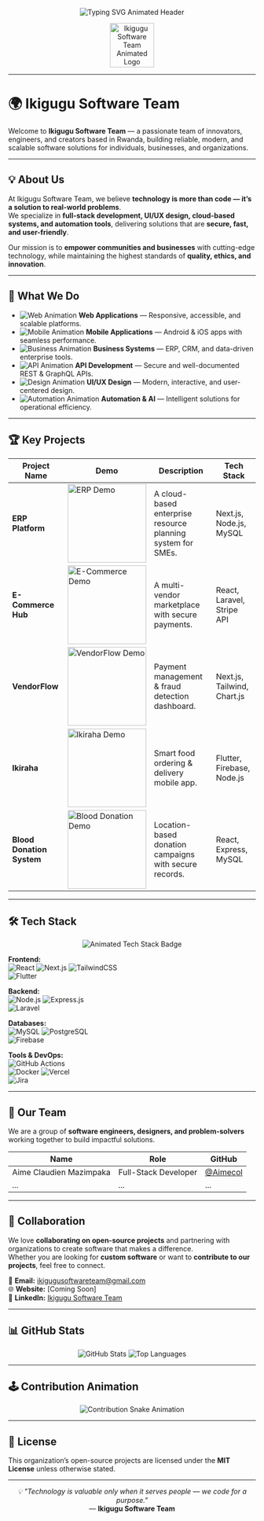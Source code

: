 <!-- Animated Typing Header -->
<p align="center">
  <img src="https://readme-typing-svg.demolab.com?font=Fira+Code&duration=3500&pause=1000&color=36BCF7&center=true&vCenter=true&width=700&lines=Welcome+to+Ikigugu+Software+Team!;Technology+for+communities.;We+code+for+a+purpose." alt="Typing SVG Animated Header" />
</p>

<p align="center">
  <img src="https://raw.githubusercontent.com/ikigugu-software-team/assets/main/animated-logo.gif" width="90" alt="Ikigugu Software Team Animated Logo"/>
</p>

---

# 🌍 Ikigugu Software Team

Welcome to **Ikigugu Software Team** — a passionate team of innovators, engineers, and creators based in Rwanda, building reliable, modern, and scalable software solutions for individuals, businesses, and organizations.

---

## 💡 About Us

At Ikigugu Software Team, we believe **technology is more than code — it’s a solution to real-world problems**.  
We specialize in **full-stack development, UI/UX design, cloud-based systems, and automation tools**, delivering solutions that are **secure, fast, and user-friendly**.

Our mission is to **empower communities and businesses** with cutting-edge technology, while maintaining the highest standards of **quality, ethics, and innovation**.

---

## 🚀 What We Do

- ![Web Animation](https://raw.githubusercontent.com/ikigugu-software-team/assets/main/web-animation.gif) **Web Applications** — Responsive, accessible, and scalable platforms.
- ![Mobile Animation](https://raw.githubusercontent.com/ikigugu-software-team/assets/main/mobile-animation.gif) **Mobile Applications** — Android & iOS apps with seamless performance.
- ![Business Animation](https://raw.githubusercontent.com/ikigugu-software-team/assets/main/business-animation.gif) **Business Systems** — ERP, CRM, and data-driven enterprise tools.
- ![API Animation](https://raw.githubusercontent.com/ikigugu-software-team/assets/main/api-animation.gif) **API Development** — Secure and well-documented REST & GraphQL APIs.
- ![Design Animation](https://raw.githubusercontent.com/ikigugu-software-team/assets/main/design-animation.gif) **UI/UX Design** — Modern, interactive, and user-centered design.
- ![Automation Animation](https://raw.githubusercontent.com/ikigugu-software-team/assets/main/automation-animation.gif) **Automation & AI** — Intelligent solutions for operational efficiency.

---

## 🏆 Key Projects

| Project Name | Demo | Description | Tech Stack |
|--------------|------|-------------|------------|
| **ERP Platform** | <img src="https://raw.githubusercontent.com/ikigugu-software-team/assets/main/demo-erp.gif" width="160" alt="ERP Demo"/> | A cloud-based enterprise resource planning system for SMEs. | Next.js, Node.js, MySQL |
| **E-Commerce Hub** | <img src="https://raw.githubusercontent.com/ikigugu-software-team/assets/main/demo-ecommerce.gif" width="160" alt="E-Commerce Demo"/> | A multi-vendor marketplace with secure payments. | React, Laravel, Stripe API |
| **VendorFlow** | <img src="https://raw.githubusercontent.com/ikigugu-software-team/assets/main/demo-vendorflow.gif" width="160" alt="VendorFlow Demo"/> | Payment management & fraud detection dashboard. | Next.js, Tailwind, Chart.js |
| **Ikiraha** | <img src="https://raw.githubusercontent.com/ikigugu-software-team/assets/main/demo-ikiraha.gif" width="160" alt="Ikiraha Demo"/> | Smart food ordering & delivery mobile app. | Flutter, Firebase, Node.js |
| **Blood Donation System** | <img src="https://raw.githubusercontent.com/ikigugu-software-team/assets/main/demo-blood-donation.gif" width="160" alt="Blood Donation Demo"/> | Location-based donation campaigns with secure records. | React, Express, MySQL |

---

## 🛠 Tech Stack

<p align="center">
  <img src="https://readme-typing-svg.demolab.com?font=Fira+Code&duration=2300&pause=800&color=38B2AC&center=true&vCenter=true&width=600&lines=React;Next.js;TailwindCSS;Flutter;Node.js;Express.js;Laravel;MySQL;PostgreSQL;Firebase;Docker;Vercel;GitHub+Actions;Jira" alt="Animated Tech Stack Badge" />
</p>

**Frontend:**  
![React](https://img.shields.io/badge/-React-61DAFB?logo=react&logoColor=white) 
![Next.js](https://img.shields.io/badge/-Next.js-000?logo=next.js) 
![TailwindCSS](https://img.shields.io/badge/-Tailwind_CSS-38B2AC?logo=tailwind-css&logoColor=white)  
![Flutter](https://img.shields.io/badge/-Flutter-02569B?logo=flutter&logoColor=white)

**Backend:**  
![Node.js](https://img.shields.io/badge/-Node.js-339933?logo=node.js&logoColor=white) 
![Express.js](https://img.shields.io/badge/-Express.js-000000?logo=express&logoColor=white)  
![Laravel](https://img.shields.io/badge/-Laravel-FF2D20?logo=laravel&logoColor=white)

**Databases:**  
![MySQL](https://img.shields.io/badge/-MySQL-4479A1?logo=mysql&logoColor=white) 
![PostgreSQL](https://img.shields.io/badge/-PostgreSQL-336791?logo=postgresql&logoColor=white)  
![Firebase](https://img.shields.io/badge/-Firebase-FFCA28?logo=firebase&logoColor=black)

**Tools & DevOps:**  
![GitHub Actions](https://img.shields.io/badge/-GitHub_Actions-2088FF?logo=github-actions&logoColor=white)  
![Docker](https://img.shields.io/badge/-Docker-2496ED?logo=docker&logoColor=white) 
![Vercel](https://img.shields.io/badge/-Vercel-000?logo=vercel&logoColor=white)  
![Jira](https://img.shields.io/badge/-Jira-0052CC?logo=jira&logoColor=white)

---

## 👥 Our Team

We are a group of **software engineers, designers, and problem-solvers** working together to build impactful solutions.

| Name | Role | GitHub |
|------|------|--------|
| Aime Claudien Mazimpaka | Full-Stack Developer | [@Aimecol](https://github.com/Aimecol) |
| ... | ... | ... |

---

## 🤝 Collaboration

We love **collaborating on open-source projects** and partnering with organizations to create software that makes a difference.  
Whether you are looking for **custom software** or want to **contribute to our projects**, feel free to connect.

📩 **Email:** ikigugusoftwareteam@gmail.com  
🌐 **Website:** [Coming Soon]  
💬 **LinkedIn:** [Ikigugu Software Team](#)

---

## 📊 GitHub Stats

<p align="center">
  <img src="https://github-readme-stats.vercel.app/api?username=ikigugusoftwareteam&show_icons=true&theme=tokyonight" alt="GitHub Stats" />
  <img src="https://github-readme-stats.vercel.app/api/top-langs/?username=ikigugusoftwareteam&layout=compact&theme=tokyonight" alt="Top Languages" />
</p>

---

## 🕹️ Contribution Animation

<p align="center">
  <img src="https://github.com/ikigugu-software-team/ikigugu-software-team/blob/output/github-contribution-grid-snake.svg" alt="Contribution Snake Animation" />
</p>

---

## 📝 License

This organization’s open-source projects are licensed under the **MIT License** unless otherwise stated.

---

<p align="center">
  <em>💡 "Technology is valuable only when it serves people — we code for a purpose."</em><br/>
  — <b>Ikigugu Software Team</b>
</p>
